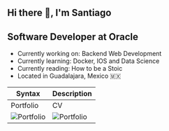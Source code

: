 ## Hi there 👋, I'm Santiago

## Software Developer at Oracle
- Currently working on: Backend Web Development
- Currently learning: Docker, IOS and Data Science
- Currently reading: How to be a Stoic
- Located in Guadalajara, Mexico 🇲🇽

| Syntax | Description |
| ----------- | ----------- |
| Portfolio | CV |
| ![Portfolio](https://img.icons8.com/?size=128&id=WyZp1aDIiQnZ&format=png) | ![Portfolio](/Desktop/resume.png) |
